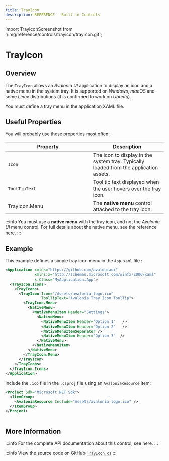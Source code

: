 ```yaml
---
title: TrayIcon
description: REFERENCE - Built-in Controls
---
```


import TrayIconScreenshot from '/img/reference/controls/trayicon/trayicon.gif';

# TrayIcon

## Overview

The `TrayIcon` allows an _Avalonia UI_ application to display an icon and a native menu in the system tray. It is supported on _Windows_, _macOS_ and some _Linux_ distributions (it is confirmed to work on _Ubuntu_).

You must define a tray menu in the application XAML file.

## Useful Properties

You will probably use these properties most often:

<table><thead><tr><th width="255">Property</th><th>Description</th></tr></thead><tbody><tr><td><code>Icon</code></td><td>The icon to display in the system tray. Typically loaded from the application assets.</td></tr><tr><td><code>ToolTipText</code></td><td>Tool tip text displayed when the user hovers over the tray icon.</td></tr><tr><td>TrayIcon.Menu</td><td>The <strong>native menu</strong> control attached to the tray icon.</td></tr></tbody></table>

:::info
You must use a **native menu** with the tray icon, and not the _Avalonia UI_ menu control. For full details about the native menu, see the reference [here](./nativemenu).
:::

## Example

This example defines a simple tray icon menu in the `App.xaml` file :

```xml
<Application xmlns="https://github.com/avaloniaui"
             xmlns:x="http://schemas.microsoft.com/winfx/2006/xaml"
             x:Class="MyApplication.App">
  <TrayIcon.Icons>
    <TrayIcons>
      <TrayIcon Icon="/Assets/avalonia-logo.ico" 
                ToolTipText="Avalonia Tray Icon ToolTip">
        <TrayIcon.Menu>
          <NativeMenu>
            <NativeMenuItem Header="Settings">
              <NativeMenu>
                <NativeMenuItem Header="Option 1"   />
                <NativeMenuItem Header="Option 2"   />
                <NativeMenuItemSeparator />
                <NativeMenuItem Header="Option 3"  />
              </NativeMenu>
            </NativeMenuItem>
          </NativeMenu>
        </TrayIcon.Menu>
      </TrayIcon>
    </TrayIcons>
  </TrayIcon.Icons>
</Application>
```

Include the `.ico` file in the `.csproj` file using an `AvaloniaResource` item:

```xml
<Project Sdk="Microsoft.NET.Sdk">
  <ItemGroup>
    <AvaloniaResource Include="Assets/avalonia-logo.ico" />
  </ItemGroup>
</Project>
```

<img src={TrayIconScreenshot} alt="" />

## More Information

:::info
For the complete API documentation about this control, see here.
:::

:::info
View the source code on GitHub [`TrayIcon.cs`](https://github.com/AvaloniaUI/Avalonia/blob/master/src/Avalonia.Controls/TrayIcon.cs)
:::